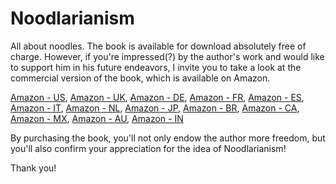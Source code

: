 # Noodlarianism

All about noodles. The book is available for download absolutely free of charge. However, if you're impressed(?) by the author's work and would like to support him in his future endeavors, I invite you to take a look at the commercial version of the book, which is available on Amazon.

[Amazon - US](https://www.amazon.com/dp/B0BYRPR54M), [Amazon - UK](https://www.amazon.co.uk/dp/B0BYRPR54M), [Amazon - DE](https://www.amazon.de/dp/B0BYRPR54M), [Amazon - FR](https://www.amazon.fr/dp/B0BYRPR54M), [Amazon - ES](https://www.amazon.es/dp/B0BYRPR54M), [Amazon - IT](https://www.amazon.it/dp/B0BYRPR54M), [Amazon - NL](https://www.amazon.nl/dp/B0BYRPR54M), [Amazon - JP](https://www.amazon.co.jp/dp/B0BYRPR54M), [Amazon - BR](https://www.amazon.br/dp/B0BYRPR54M), [Amazon - CA](https://www.amazon.ca/dp/B0BYRPR54M), [Amazon - MX](https://www.amazon.com.mx/dp/B0BYRPR54M), [Amazon - AU](https://www.amazon.com.au/dp/B0BYRPR54M), [Amazon - IN](https://www.amazon.in/dp/B0BYRPR54M)

By purchasing the book, you'll not only endow the author more freedom, but you'll also confirm your appreciation for the idea of Noodlarianism!

Thank you!
